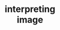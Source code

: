 ---
title: interpreting <br> image
code: imagery
description: "This is the part four of the four-lecture series: Visual Design Fundamentals. In this lecture, we go through a chronicle journey of images. From all eras of painting to modern graphic design, the use of imagery has always been an integral part of Visual Art."
images:
  poster: cover.jpg
draft: false
weight: 5
---